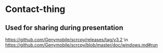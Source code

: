 # Contact-thing

## Used for sharing during presentation
https://github.com/Genymobile/scrcpy/releases/tag/v3.2 \n
https://github.com/Genymobile/scrcpy/blob/master/doc/windows.md#run
